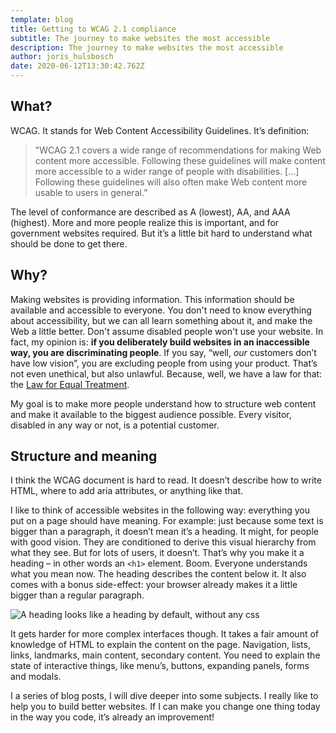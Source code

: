 ```yaml
---
template: blog
title: Getting to WCAG 2.1 compliance
subtitle: The journey to make websites the most accessible
description: The journey to make websites the most accessible
author: joris_hulsbosch
date: 2020-06-12T13:30:42.762Z
---
```

## What?
WCAG. It stands for Web Content Accessibility Guidelines. It’s definition:

> "WCAG 2.1 covers a wide range of recommendations for making Web content more accessible. Following these guidelines will make content more accessible to a wider range of people with disabilities. […] Following these guidelines will also often make Web content more usable to users in general.”

The level of conformance are described as A (lowest), AA, and AAA (highest). More and more people realize this is important, and for government websites required. But it’s a little bit hard to understand what should be done to get there.

## Why?

Making websites is providing information. This information should be available and accessible to everyone. You don't need to know everything about accessibility, but we can all learn something about it, and make the Web a little better. Don't assume disabled people won't use your website. In fact, my opinion is: **if you deliberately build websites in an inaccessible way, you are discriminating people**. If you say, “well, _our_ customers don’t have low vision”, you are excluding people from using your product. That’s not even unethical, but also unlawful. Because, well, we have a law for that: the [Law for Equal Treatment](https://wetten.overheid.nl/BWBR0006502/2015-07-01).

My goal is to make more people understand how to structure web content and make it available to the biggest audience possible. Every visitor, disabled in any way or not, is a potential customer.

## Structure and meaning

I think the WCAG document is hard to read. It doesn’t describe how to write HTML, where to add aria attributes, or anything like that.

I like to think of accessible websites in the following way: everything you put on a page should have meaning. For example: just because some text is bigger than a paragraph, it doesn’t mean it’s a heading. It might, for people with good vision. They are conditioned to derive this visual hierarchy from what they see. But for lots of users, it doesn’t. That’s why you make it a heading – in other words an `<h1>` element. Boom. Everyone understands what you mean now. The heading describes the content below it. It also comes with a bonus side-effect: your browser already makes it a little bigger than a regular paragraph.

![A heading looks like a heading by default, without any css](/blog/Pasted_Graphic.png)

It gets harder for more complex interfaces though. It takes a fair amount of knowledge of HTML to explain the content on the page. Navigation, lists, links, landmarks, main content, secondary content. You need to explain the state of interactive things, like menu’s, buttons, expanding panels, forms and modals.

I a series of blog posts, I will dive deeper into some subjects. I really like to help you to build better websites. If I can make you change one thing today in the way you code, it’s already an improvement!
